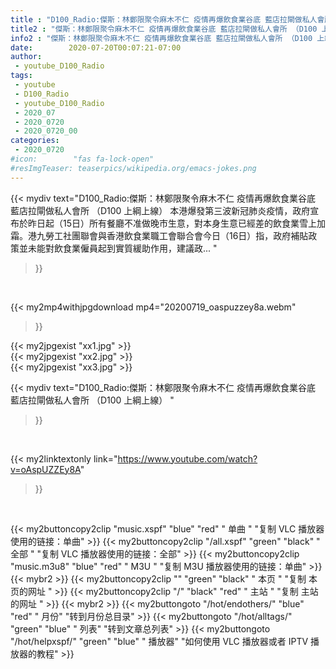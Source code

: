 ```yaml
---
title : "D100_Radio:傑斯：林鄭限聚令麻木不仁 疫情再爆飲食業谷底 藍店拉閘做私人會所 （D100 上綱上線） "
title2 : "傑斯：林鄭限聚令麻木不仁 疫情再爆飲食業谷底 藍店拉閘做私人會所 （D100 上綱上線） "
info2 : "傑斯：林鄭限聚令麻木不仁 疫情再爆飲食業谷底 藍店拉閘做私人會所 （D100 上綱上線） 本港爆發第三波新冠肺炎疫情，政府宣布於昨日起（15日）所有餐廳不准做晚市生意，對本身生意已經差的飲食業雪上加霜。港九勞工社團聯會與香港飲食業職工會聯合會今日（16日）指，政府補貼政策並未能對飲食業僱員起到實質緩助作用，建議政... "
date:        2020-07-20T00:07:21-07:00
author:
 - youtube_D100_Radio
tags:
 - youtube
 - D100_Radio
 - youtube_D100_Radio
 - 2020_07
 - 2020_0720
 - 2020_0720_00
categories:
 - 2020_0720
#icon:        "fas fa-lock-open"
#resImgTeaser: teaserpics/wikipedia.org/emacs-jokes.png
---
```


{{< mydiv text="D100_Radio:傑斯：林鄭限聚令麻木不仁 疫情再爆飲食業谷底 藍店拉閘做私人會所 （D100 上綱上線） 本港爆發第三波新冠肺炎疫情，政府宣布於昨日起（15日）所有餐廳不准做晚市生意，對本身生意已經差的飲食業雪上加霜。港九勞工社團聯會與香港飲食業職工會聯合會今日（16日）指，政府補貼政策並未能對飲食業僱員起到實質緩助作用，建議政... "
>}}
<br>


{{< my2mp4withjpgdownload mp4="20200719_oaspuzzey8a.webm"
>}}

{{< my2jpgexist "xx1.jpg" >}}<br>
{{< my2jpgexist "xx2.jpg" >}}<br>
{{< my2jpgexist "xx3.jpg" >}}<br>



{{< mydiv text="D100_Radio:傑斯：林鄭限聚令麻木不仁 疫情再爆飲食業谷底 藍店拉閘做私人會所 （D100 上綱上線） "
>}}
<br>

{{< my2linktextonly link="https://www.youtube.com/watch?v=oAspUZZEy8A"
>}}


<br>

{{< my2buttoncopy2clip "music.xspf"        "blue"   "red"    " 单曲 "  "复制 VLC 播放器使用的链接：单曲" >}} {{< my2buttoncopy2clip "/all.xspf"         "green"  "black"  " 全部 "  "复制 VLC 播放器使用的链接：全部" >}} {{< my2buttoncopy2clip "music.m3u8"        "blue"   "red"    " M3U  "    "复制 M3U 播放器使用的链接：单曲" >}} {{< mybr2 >}} {{< my2buttoncopy2clip ""                  "green"  "black"  " 本页 "    "复制 本页的网址 " >}} {{< my2buttoncopy2clip "/"                 "black"  "red"    " 主站 "    "复制 主站的网址 " >}} {{< mybr2 >}} {{< my2buttongoto      "/hot/endothers/"   "blue"   "red"    " 月份"   "转到月份总目录" >}} {{< my2buttongoto      "/hot/alltags/"     "green"  "blue"   " 列表"   "转到文章总列表" >}} {{< my2buttongoto      "/hot/helpxspf/"    "green"  "blue"   " 播放器" "如何使用 VLC 播放器或者 IPTV 播放器的教程" >}} 
